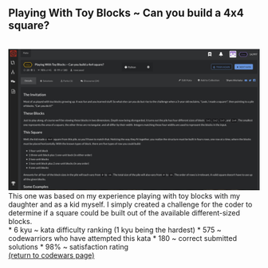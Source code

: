 ## Playing With Toy Blocks ~ Can you build a 4x4 square?
<br>
<img src="images/build_square_screen_shot.png?raw=true"/>
<br>
This one was based on my experience playing with toy blocks with my daughter and as a kid myself. I simply created a challenge for the coder to determine if a square could be built out of the available different-sized blocks.
<br>
* 6 kyu ~ kata difficulty ranking (1 kyu being the hardest)
* 575 ~ codewarriors who have attempted this kata
* 180 ~ correct submitted solutions
* 98% ~ satisfaction rating
<br>
<a href="https://rowcased.github.io/alternate_page.html#creator">(return to codewars page)</a>
